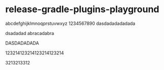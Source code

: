 # release-gradle-plugins-playground
abcdefghijklmnoqprstuvwxyz
1234567890
dasdadadadadada


dsadadad
abracadabra






DASDADADADA

123214123214123214123214   


3213213312
